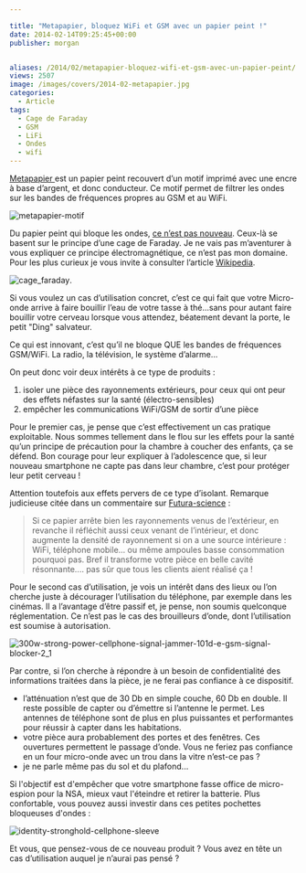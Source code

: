 ```yaml
---

title: "Metapapier, bloquez WiFi et GSM avec un papier peint !"
date: 2014-02-14T09:25:45+00:00
publisher: morgan


aliases: /2014/02/metapapier-bloquez-wifi-et-gsm-avec-un-papier-peint/
views: 2507
image: /images/covers/2014-02-metapapier.jpg
categories:
  - Article
tags:
  - Cage de Faraday
  - GSM
  - LiFi
  - Ondes
  - wifi
---
```

[Metapapier ](http://www.wall-in.com/papier-peint-anti-ondes.html)est un papier peint recouvert d’un motif imprimé avec une encre à base d’argent, et donc conducteur. Ce motif permet de filtrer les ondes sur les bandes de fréquences propres au GSM et au WiFi.

![metapapier-motif](/images/misc/2014-02-metapapier-motif.jpg)

Du papier peint qui bloque les ondes, [ce n’est pas nouveau](http://www.expercem.com/product.php?id_product=151). Ceux-là se basent sur le principe d’une cage de Faraday. Je ne vais pas m’aventurer à vous expliquer ce principe électromagnétique, ce n’est pas mon domaine. Pour les plus curieux je vous invite à consulter l’article [Wikipedia](http://fr.wikipedia.org/wiki/Cage_de_Faraday).

![cage_faraday](/images/misc/2014-02-cage_faraday.jpg).

Si vous voulez un cas d’utilisation concret, c’est ce qui fait que votre Micro-onde arrive à faire bouillir l’eau de votre tasse à thé...sans pour autant faire bouillir votre cerveau lorsque vous attendez, béatement devant la porte, le petit "Ding" salvateur.

Ce qui est innovant, c’est qu’il ne bloque QUE les bandes de fréquences GSM/WiFi. La radio, la télévision, le système d’alarme...

On peut donc voir deux intérêts à ce type de produits :

  1. isoler une pièce des rayonnements extérieurs, pour ceux qui ont peur des effets néfastes sur la santé (électro-sensibles)
  2. empêcher les communications WiFi/GSM de sortir d’une pièce

Pour le premier cas, je pense que c’est effectivement un cas pratique exploitable. Nous sommes tellement dans le flou sur les effets pour la santé qu’un principe de précaution pour la chambre à coucher des enfants, ça se défend. Bon courage pour leur expliquer à l’adolescence que, si leur nouveau smartphone ne capte pas dans leur chambre, c’est pour protéger leur petit cerveau !

Attention toutefois aux effets pervers de ce type d’isolant. Remarque judicieuse citée dans un commentaire sur [Futura-science](http://www.futura-sciences.com/magazines/high-tech/infos/actu/d/internet-metapapier-papier-peint-bloque-ondes-wi-fi-gsm-38681/) :

> Si ce papier arrête bien les rayonnements venus de l’extérieur, en revanche il réfléchit aussi ceux venant de l’intérieur, et donc augmente la densité de rayonnement si on a une source intérieure : WiFi, téléphone mobile... ou même ampoules basse consommation pourquoi pas. Bref il transforme votre pièce en belle cavité résonnante.... pas sûr que tous les clients aient réalisé ça !

Pour le second cas d’utilisation, je vois un intérêt dans des lieux ou l’on cherche juste à décourager l’utilisation du téléphone, par exemple dans les cinémas. Il a l’avantage d’être passif et, je pense, non soumis quelconque réglementation. Ce n’est pas le cas des brouilleurs d’onde, dont l’utilisation est soumise à autorisation.

![300w-strong-power-cellphone-signal-jammer-101d-e-gsm-signal-blocker-2_1](/images/misc/2014-02-300w-strong-power-cellphone-signal-jammer-101d-e-gsm-signal-blocker-2_1.jpg)

Par contre, si l’on cherche à répondre à un besoin de confidentialité des informations traitées dans la pièce, je ne ferai pas confiance à ce dispositif.

  * l’atténuation n’est que de 30 Db en simple couche, 60 Db en double. Il reste possible de capter ou d’émettre si l’antenne le permet. Les antennes de téléphone sont de plus en plus puissantes et performantes pour réussir à capter dans les habitations.
  * votre pièce aura probablement des portes et des fenêtres. Ces ouvertures permettent le passage d’onde. Vous ne feriez pas confiance en un four micro-onde avec un trou dans la vitre n’est-ce pas ?
  * je ne parle même pas du sol et du plafond...

Si l'objectif est d'empêcher que votre smartphone fasse office de micro-espion pour la NSA, mieux vaut l'éteindre et retirer la batterie. Plus confortable, vous pouvez aussi investir dans ces petites pochettes bloqueuses d'ondes :

![identity-stronghold-cellphone-sleeve](/images/misc/2014-02-identity-stronghold-cellphone-sleeve.jpg)

Et vous, que pensez-vous de ce nouveau produit ? Vous avez en tête un cas d’utilisation auquel je n’aurai pas pensé ?

